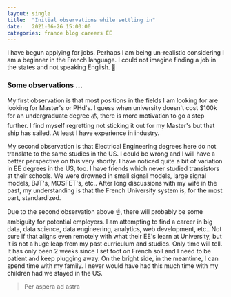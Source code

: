 ```yaml
---
layout: single
title:  "Initial observations while settling in"
date:   2021-06-26 15:00:00
categories: france blog careers EE 
---
```

I have begun applying for jobs. Perhaps I am being un-realistic considering
I am a beginner in the French language. I could not imagine finding a job in
the states and not speaking English. :crossed_fingers:

### Some observations ...

My first observation is that most positions in the fields I am looking for are
looking for Master's or PHd's. I guess when university doesn't cost $100k for
an undergraduate degree :moneybag:, there is more motivation to go a step further. I find myself
regretting not sticking it out for my Master's but that ship has sailed. At least
I have experience in industry.

My second observation is that Electrical Engineering degrees here do not translate
to the same studies in the US. I could be wrong and I will have a better perspective
on this very shortly. I have noticed quite a bit of variation in EE degrees in the US, 
too. I have friends which never studied transistors at their schools. We were drowned in
small signal models, large signal models, BJT's, MOSFET's, etc.. After long
discussions with my wife in the past, my understanding is that the French University
system is, for the most part, standardized. 

Due to the second observation above :point_up:, there will probably be some
ambiguity for potential employers. I am attempting to find a career in big data,
data science, data engineering, analytics, web development, etc.. Not sure if that
aligns even remotely with what their EE's learn at University, but it is not a huge
leap from my past curriculum and studies. Only time will tell. It has only been
2 weeks since I set foot on French soil and I need to be patient and keep plugging away.
On the bright side, in the meantime, I can spend time with my family. I never would 
have had this much time with my children had we stayed in the US. 

> Per aspera ad astra
